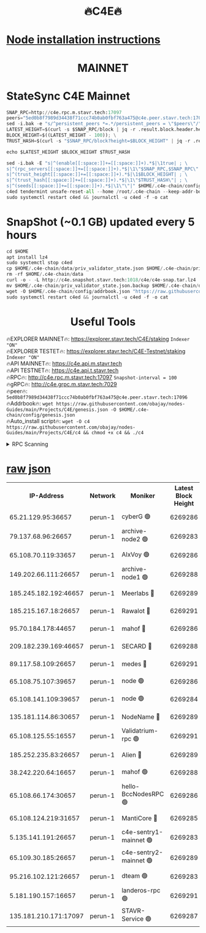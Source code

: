 <h1 align="center"> 🔥C4E🔥</h1>

[Node installation instructions](https://github.com/obajay/nodes-Guides/tree/main/Projects/C4E)
=

<h1 align="center"> MAINNET</h1>

# StateSync C4E Mainnet
```python
SNAP_RPC=http://c4e.rpc.m.stavr.tech:17097
peers="5ed0b8f7989d34438f71ccc74b0ab0fbf763a475@c4e.peer.stavr.tech:17096"
sed -i.bak -e "s/^persistent_peers *=.*/persistent_peers = \"$peers\"/" $HOME/.c4e-chain/config/config.toml
LATEST_HEIGHT=$(curl -s $SNAP_RPC/block | jq -r .result.block.header.height); \
BLOCK_HEIGHT=$((LATEST_HEIGHT - 100)); \
TRUST_HASH=$(curl -s "$SNAP_RPC/block?height=$BLOCK_HEIGHT" | jq -r .result.block_id.hash)

echo $LATEST_HEIGHT $BLOCK_HEIGHT $TRUST_HASH

sed -i.bak -E "s|^(enable[[:space:]]+=[[:space:]]+).*$|\1true| ; \
s|^(rpc_servers[[:space:]]+=[[:space:]]+).*$|\1\"$SNAP_RPC,$SNAP_RPC\"| ; \
s|^(trust_height[[:space:]]+=[[:space:]]+).*$|\1$BLOCK_HEIGHT| ; \
s|^(trust_hash[[:space:]]+=[[:space:]]+).*$|\1\"$TRUST_HASH\"| ; \
s|^(seeds[[:space:]]+=[[:space:]]+).*$|\1\"\"|" $HOME/.c4e-chain/config/config.toml
c4ed tendermint unsafe-reset-all --home /root/.c4e-chain --keep-addr-book
sudo systemctl restart c4ed && journalctl -u c4ed -f -o cat
```
# SnapShot (~0.1 GB) updated every 5 hours
```python
cd $HOME
apt install lz4
sudo systemctl stop c4ed
cp $HOME/.c4e-chain/data/priv_validator_state.json $HOME/.c4e-chain/priv_validator_state.json.backup
rm -rf $HOME/.c4e-chain/data
curl -o - -L http://c4e.snapshot.stavr.tech:1018/c4e/c4e-snap.tar.lz4 | lz4 -c -d - | tar -x -C $HOME/.c4e-chain --strip-components 2
mv $HOME/.c4e-chain/priv_validator_state.json.backup $HOME/.c4e-chain/data/priv_validator_state.json
wget -O $HOME/.c4e-chain/config/addrbook.json "https://raw.githubusercontent.com/obajay/nodes-Guides/main/Projects/C4E/addrbook.json"
sudo systemctl restart c4ed && journalctl -u c4ed -f -o cat
```
 <h1 align="center"> Useful Tools</h1>

🔥EXPLORER MAINNET🔥:  https://explorer.stavr.tech/C4E/staking            `Indexer "ON"` \
🔥EXPLORER TESTET🔥:   https://explorer.stavr.tech/C4E-Testnet/staking     `Indexer "ON"` \
🔥API MAINNET🔥:       https://c4e.api.m.stavr.tech \
🔥API TESTNET🔥:       https://c4e.api.t.stavr.tech \
🔥RPC🔥:               http://c4e.rpc.m.stavr.tech:17097                  `Snapshot-interval = 100` \
🔥gRPC🔥:              http://c4e.grpc.m.stavr.tech:7029 \
🔥peer🔥:              `5ed0b8f7989d34438f71ccc74b0ab0fbf763a475@c4e.peer.stavr.tech:17096` \
🔥Addrbook🔥:    ```wget https://raw.githubusercontent.com/obajay/nodes-Guides/main/Projects/C4E/genesis.json -O $HOME/.c4e-chain/config/genesis.json``` \
🔥Auto_install script🔥: ```wget -O c4 https://raw.githubusercontent.com/obajay/nodes-Guides/main/Projects/C4E/c4 && chmod +x c4 && ./c4```





<details>
<summary>RPC Scanning</summary>

<h2 align="center"> We scan nodes in real time every 4 hours. And we provide the final result of RPC endpoints.
We cannot influence the operation of these nodes in any way. </h2>


```python
If Voting Power is higher than 0 --> then the Node is a validator of the network and may be subject to attack and be a potential threat to the chain.
```
```python
We marked such validators with a red symbol
```

</details>

[raw json](https://rpc-check.c4e.stavr.tech/c4e/rpc-c4e-result.json)
=



<table><tr><th>IP-Address</th><th>Network</th><th>Moniker</th><th>Latest Block Height</th><th>Earliest Block Height</th><th>Catching Up</th><th>Tx Index</th><th>Voting Power</th><th>Scan Time</th></tr><tr><td>65.21.129.95:36657</td><td>perun-1</td><td>cyberG 🟢</td><td>6269286</td><td>0</td><td>False</td><td>on</td><td>0</td><td>2023-12-13T12:26:28.846480160UTC</td></tr><tr><td>79.137.68.96:26657</td><td>perun-1</td><td>archive-node2 🟢</td><td>6269283</td><td>1</td><td>False</td><td>on</td><td>0</td><td>2023-12-13T12:26:14.740129912UTC</td></tr><tr><td>65.108.70.119:33657</td><td>perun-1</td><td>AlxVoy 🟢</td><td>6269286</td><td>1</td><td>False</td><td>on</td><td>0</td><td>2023-12-13T12:26:28.501383294UTC</td></tr><tr><td>149.202.66.111:26657</td><td>perun-1</td><td>archive-node1 🟢</td><td>6269288</td><td>1</td><td>False</td><td>on</td><td>0</td><td>2023-12-13T12:26:45.213602894UTC</td></tr><tr><td>185.245.182.192:46657</td><td>perun-1</td><td>Meerlabs 🔴</td><td>6269289</td><td>1051501</td><td>False</td><td>on</td><td>493550</td><td>2023-12-13T12:26:50.800846621UTC</td></tr><tr><td>185.215.167.18:26657</td><td>perun-1</td><td>Rawalot 🔴</td><td>6269291</td><td>1090501</td><td>False</td><td>on</td><td>579034</td><td>2023-12-13T12:27:02.920204083UTC</td></tr><tr><td>95.70.184.178:44657</td><td>perun-1</td><td>mahof 🔴</td><td>6269286</td><td>2342001</td><td>False</td><td>off</td><td>1357006</td><td>2023-12-13T12:26:28.163762922UTC</td></tr><tr><td>209.182.239.169:46657</td><td>perun-1</td><td>SECARD 🔴</td><td>6269288</td><td>2616101</td><td>False</td><td>off</td><td>675729</td><td>2023-12-13T12:26:42.476614245UTC</td></tr><tr><td>89.117.58.109:26657</td><td>perun-1</td><td>medes 🔴</td><td>6269291</td><td>2826001</td><td>False</td><td>off</td><td>471345</td><td>2023-12-13T12:26:57.623209107UTC</td></tr><tr><td>65.108.75.107:39657</td><td>perun-1</td><td>node 🟢</td><td>6269286</td><td>5198801</td><td>False</td><td>on</td><td>0</td><td>2023-12-13T12:26:31.592847719UTC</td></tr><tr><td>65.108.141.109:39657</td><td>perun-1</td><td>node 🟢</td><td>6269284</td><td>5303301</td><td>False</td><td>on</td><td>0</td><td>2023-12-13T12:26:17.115745105UTC</td></tr><tr><td>135.181.114.86:30657</td><td>perun-1</td><td>NodeName 🔴</td><td>6269289</td><td>5508301</td><td>False</td><td>off</td><td>333717</td><td>2023-12-13T12:26:45.556116678UTC</td></tr><tr><td>65.108.125.55:16557</td><td>perun-1</td><td>Validatrium-rpc 🟢</td><td>6269291</td><td>5551301</td><td>False</td><td>on</td><td>0</td><td>2023-12-13T12:27:00.099971727UTC</td></tr><tr><td>185.252.235.83:26657</td><td>perun-1</td><td>Alien 🔴</td><td>6269289</td><td>5736001</td><td>False</td><td>on</td><td>380508</td><td>2023-12-13T12:26:45.934894811UTC</td></tr><tr><td>38.242.220.64:16657</td><td>perun-1</td><td>mahof 🟢</td><td>6269288</td><td>5980001</td><td>False</td><td>off</td><td>0</td><td>2023-12-13T12:26:42.770184245UTC</td></tr><tr><td>65.108.66.174:30657</td><td>perun-1</td><td>hello-BccNodesRPC 🟢</td><td>6269286</td><td>5985401</td><td>False</td><td>on</td><td>0</td><td>2023-12-13T12:26:29.222072373UTC</td></tr><tr><td>65.108.124.219:31657</td><td>perun-1</td><td>MantiCore 🔴</td><td>6269285</td><td>6169285</td><td>False</td><td>off</td><td>837611</td><td>2023-12-13T12:26:27.760482800UTC</td></tr><tr><td>5.135.141.191:26657</td><td>perun-1</td><td>c4e-sentry1-mainnet 🟢</td><td>6269283</td><td>6198001</td><td>False</td><td>on</td><td>0</td><td>2023-12-13T12:26:13.987392179UTC</td></tr><tr><td>65.109.30.185:26657</td><td>perun-1</td><td>c4e-sentry2-mainnet 🟢</td><td>6269289</td><td>6238301</td><td>False</td><td>on</td><td>0</td><td>2023-12-13T12:26:50.461298759UTC</td></tr><tr><td>95.216.102.121:26657</td><td>perun-1</td><td>dteam 🟢</td><td>6269283</td><td>6261001</td><td>False</td><td>on</td><td>0</td><td>2023-12-13T12:26:14.342159965UTC</td></tr><tr><td>5.181.190.157:16657</td><td>perun-1</td><td>landeros-rpc 🟢</td><td>6269291</td><td>6264001</td><td>False</td><td>on</td><td>0</td><td>2023-12-13T12:27:02.501046126UTC</td></tr><tr><td>135.181.210.171:17097</td><td>perun-1</td><td>STAVR-Service 🟢</td><td>6269287</td><td>6266401</td><td>False</td><td>on</td><td>0</td><td>2023-12-13T12:26:33.991615079UTC</td></tr></table>
